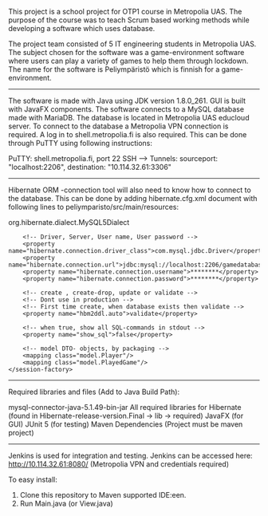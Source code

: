 This project is a school project for OTP1 course in Metropolia UAS.
The purpose of the course was to teach Scrum based working methods while developing a software which uses database.

The project team consisted of 5 IT engineering students in Metropolia UAS.
The subject chosen for the software was a game-environment software where users can play a variety of games to help them through lockdown.
The name for the software is Peliympäristö which is finnish for a game-environment.

********************************************

The software is made with Java using JDK version 1.8.0_261. GUI is built with JavaFX components.
The software connects to a MySQL database made with MariaDB. The database is located in Metropolia UAS educloud server. To connect to the database a Metropolia VPN connection is required. A log in to shell.metropolia.fi is also required. This can be done through PuTTY using following instructions:

PuTTY: shell.metropolia.fi, port 22
SSH --> Tunnels: 
sourceport: "localhost:2206",
destination: "10.114.32.61:3306"

********************************************

Hibernate ORM -connection tool will also need to know how to connect to the database. This can be done by adding hibernate.cfg.xml document with following lines to peliymparisto/src/main/resources:

<hibernate-configuration>
	<session-factory>
		<!-- Use mySQL database -->
		<property name="hibernate.dialect"> org.hibernate.dialect.MySQL5Dialect</property>

		<!-- Driver, Server, User name, User password -->
		<property name="hibernate.connection.driver_class">com.mysql.jdbc.Driver</property>
		<property name="hibernate.connection.url">jdbc:mysql://localhost:2206/gamedatabase</property>
		<property name="hibernate.connection.username">********</property>
		<property name="hibernate.connection.password">********</property>

		<!-- create , create-drop, update or validate -->
		<!-- Dont use in production -->
		<!-- First time create, when database exists then validate -->
		<property name="hbm2ddl.auto">validate</property>

		<!-- when true, show all SQL-commands in stdout -->
		<property name="show_sql">false</property>

		<!-- model DTO- objects, by packaging -->
		<mapping class="model.Player"/>
		<mapping class="model.PlayedGame"/>
	</session-factory>
</hibernate-configuration>

********************************************

Required libraries and files (Add to Java Build Path):

mysql-connector-java-5.1.49-bin-jar
All required libraries for Hibernate (found in Hibernate-release-version.Final -> lib -> required)
JavaFX (for GUI)
JUnit 5 (for testing)
Maven Dependencies (Project must be maven project)

********************************************

Jenkins is used for integration and testing. Jenkins can be accessed here: http://10.114.32.61:8080/ (Metropolia VPN and credentials required)

To easy install:
1. Clone this repository to Maven supported IDE:een.
2. Run Main.java (or View.java)
